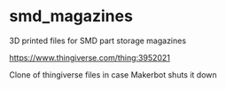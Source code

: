 # smd_magazines
3D printed files for SMD part storage magazines

https://www.thingiverse.com/thing:3952021

Clone of thingiverse files in case Makerbot shuts it down
